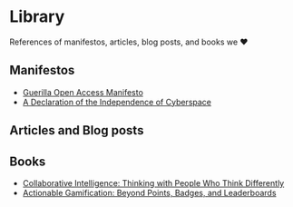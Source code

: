 # Library

References of manifestos, articles, blog posts, and books we :heart:

## Manifestos

- [Guerilla Open Access Manifesto](https://github.com/42piratas/andersonq/blob/master/word/2008-guerilla-open-access-manifesto.md)    
- [A Declaration of the Independence of Cyberspace](https://github.com/42piratas/andersonq/blob/master/word/1996-declaration-independence-cyberspace.md)

## Articles and Blog posts

## Books

- [Collaborative Intelligence: Thinking with People Who Think Differently](https://www.goodreads.com/book/show/22260042-collaborative-intelligence)
- [Actionable Gamification: Beyond Points, Badges, and Leaderboards](https://www.goodreads.com/book/show/25416321-actionable-gamification)


